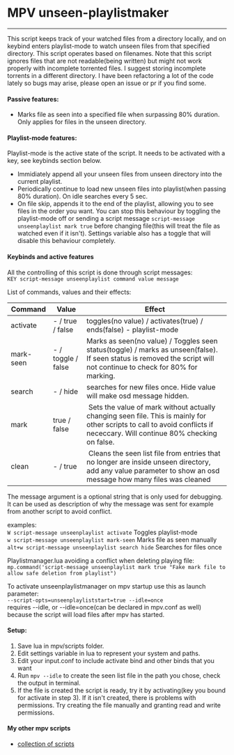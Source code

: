 
# MPV unseen-playlistmaker
-----------
This script keeps track of your watched files from a directory locally, and on keybind enters playlist-mode to watch unseen files from that specified directory. This script operates based on filenames. Note that this script ignores files that are not readable(being written) but might not work properly with incomplete torrented files. I suggest storing incomplete torrents in a different directory. I have been refactoring a lot of the code lately so bugs may arise, please open an issue or pr if you find some.
  
#### Passive features:
* Marks file as seen into a specified file when surpassing 80% duration. Only applies for files in the unseen directory.  
  
#### Playlist-mode features:
Playlist-mode is the active state of the script. It needs to be activated with a key, see keybinds section below.  
* Immidiately append all your unseen files from unseen directory into the current playlist.  
* Periodically continue to load new unseen files into playlist(when passing 80% duration). On idle searches every 5 sec.  
* On file skip, appends it to the end of the playlist, allowing you to see files in the order you want. You can stop this behaviour by toggling the playlist-mode off or sending a script message `script-message unseenplaylist mark true` before changing file(this will treat the file as watched even if it isn't). Settings variable also has a toggle that will disable this behaviour completely.  
  
#### Keybinds and active features
All the controlling of this script is done through script messages:  
`KEY script-message unseenplaylist command value message`  
  
List of commands, values and their effects:  
  
Command | Value | Effect
--- | --- | ---
activate | - / true / false | toggles(no value) / activates(true) / ends(false) - playlist-mode
mark-seen | - / toggle / false | Marks as seen(no value) / Toggles seen status(toggle) / marks as unseen(false). If seen status is removed the script will not continue to check for 80% for marking.
search |  - / hide | searches for new files once. Hide value will make osd message hidden.
mark | true / false | Sets the value of mark without actually changing seen file. This is mainly for other scripts to call to avoid conflicts if nececcary. Will continue 80% checking on false.
clean | - / true | Cleans the seen list file from entries that no longer are inside unseen directory, add any value parameter to show an osd message how many files was cleaned
  
The message argument is a optional string that is only used for debugging. It can be used as description of why the message was sent for example from another script to avoid conflict.  
  
examples:  
`W script-message unseenplaylist activate` Toggles playlist-mode  
`w script-message unseenplaylist mark-seen`  Marks file as seen manually  
`alt+w script-message unseenplaylist search hide` Searches for files once  
  
Playlistmanager.lua avoiding a conflict when deleting playing file:  
`mp.command('script-message unseenplaylist mark true "Fake mark file to allow safe deletion from playlist")`  
  
To activate unseenplaylistmanager on mpv startup use this as launch parameter:  
`--script-opts=unseenplayliststart=true --idle=once`  
requires --idle, or --idle=once(can be declared in mpv.conf as well) because the script will load files after mpv has started.
  
  
#### Setup:
1. Save lua in mpv/scripts folder.
2. Edit settings variable in lua to represent your system and paths.
3. Edit your input.conf to include activate bind and other binds that you want
4. Run `mpv --idle` to create the seen list file in the path you chose, check the output in terminal. 
5. If the file is created the script is ready, try it by activating(key you bound for activate in step 3). If it isn't created, there is problems with permissions. Try creating the file manually and granting read and write permissions.

#### My other mpv scripts
- [collection of scripts](https://github.com/donmaiq/mpv-scripts)
